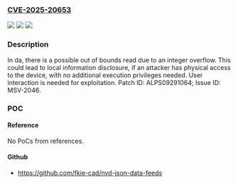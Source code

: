 ### [CVE-2025-20653](https://cve.mitre.org/cgi-bin/cvename.cgi?name=CVE-2025-20653)
![](https://img.shields.io/static/v1?label=Product&message=MT6781%2C%20MT6789%2C%20MT6835%2C%20MT6855%2C%20MT6878%2C%20MT6879%2C%20MT6886%2C%20MT6895%2C%20MT6897%2C%20MT6983%2C%20MT6985%2C%20MT6989%2C%20MT8370%2C%20MT8390&color=blue)
![](https://img.shields.io/static/v1?label=Version&message=Android%2013.0%2C%2014.0%2C%2015.0%20&color=brightgreen)
![](https://img.shields.io/static/v1?label=Vulnerability&message=CWE-190%20Integer%20Overflow&color=brightgreen)

### Description

In da, there is a possible out of bounds read due to an integer overflow. This could lead to local information disclosure, if an attacker has physical access to the device, with no additional execution privileges needed. User interaction is needed for exploitation. Patch ID: ALPS09291064; Issue ID: MSV-2046.

### POC

#### Reference
No PoCs from references.

#### Github
- https://github.com/fkie-cad/nvd-json-data-feeds

